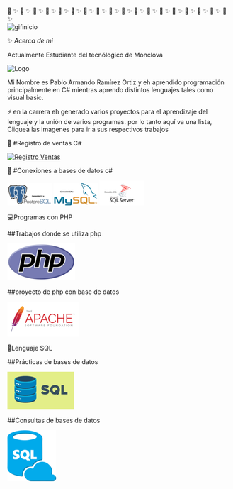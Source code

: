 🌆 ✨ 🌆 ✨ 🌆 ✨ 🌆 ✨ 🌆 ✨ 🌆 ✨ 🌆 ✨ 🌆 ✨ 🌆 ✨ 🌆 ✨ 🌆 ✨ 🌆 ✨ 🌆 ✨ 🌆 ✨ 🌆 ✨ 🌆 ✨ 🌆 ✨ 🌆 ✨  
![gifinicio](https://static.wixstatic.com/media/97b295_343224e0b87544f6b1e301fabbe07d6e~mv2.gif)


:sparkles: _Acerca de mi_

Actualmente Estudiante del tecnólogico de Monclova

![Logo](https://encrypted-tbn0.gstatic.com/images?q=tbn:ANd9GcTu-QMOHLu3qg98Ojrfm2HYzbVzDBGzMpbun1omw5UcT0fEbBuAAjwZ8OI2a5IjvQjGKD4&usqp=CAU)

Mi Nombre es Pablo Armando Ramírez Ortiz y eh aprendido programación principalmente en C# mientras aprendo distintos lenguajes tales como visual basic.

:zap: en la carrera eh generado varios proyectos para el aprendizaje del lenguaje y la unión de varios programas. por lo tanto aquí va una lista, Cliquea las imagenes para ir a sus respectivos trabajos

🏦 #Registro de ventas C#

[![Registro Ventas](https://github.com/Ramirez5034/Ramirez5034/blob/main/Imagenes/Texto%20del%20p%C3%A1rrafo.png)](https://github.com/Ramirez5034/Proyecto-Final-Control_de_Registro_de_Ventas)

🐬 #Conexiones a bases de datos c#

[![Postgre](https://github.com/Ramirez5034/Ramirez5034/blob/main/Imagenes/Postgre.png)](https://github.com/Ramirez5034/PruebaPostgresql)
[![conexion a Mysql](https://github.com/Ramirez5034/Ramirez5034/blob/main/Imagenes/mysql.png)](https://github.com/Ramirez5034/ConexionMysql)
[![conexion a Sql](https://github.com/Ramirez5034/Ramirez5034/blob/main/Imagenes/SQL.png)](https://github.com/Ramirez5034/ConexionSql)

💻Programas con PHP

##Trabajos donde se utiliza php

[![uso de php](https://github.com/Ramirez5034/Ramirez5034/blob/main/Imagenes/php.png)](https://github.com/Ramirez5034/DESAROOLLO-APLICACIONES-WEB-UNIDAD-2)

##proyecto de php con base de datos

[![Proyecto](https://github.com/Ramirez5034/Ramirez5034/blob/main/Imagenes/Apache.png)](https://github.com/Ramirez5034/Proyecto-Desarrollo-web)

🏬Lenguaje SQL

##Prácticas de bases de datos

[![Practicas](https://github.com/Ramirez5034/Ramirez5034/blob/main/Imagenes/sql%20c.png)](https://github.com/Ramirez5034/Practicas)

##Consultas de bases de datos

[![Consultas](https://github.com/Ramirez5034/Ramirez5034/blob/main/Imagenes/consulta.png)](https://github.com/Ramirez5034/Consultas_topicos_BD)


